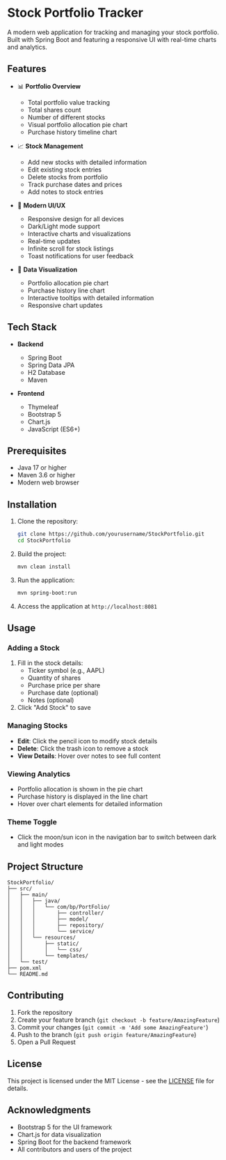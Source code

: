 # Stock Portfolio Tracker

A modern web application for tracking and managing your stock portfolio. Built with Spring Boot and featuring a responsive UI with real-time charts and analytics.

## Features

- 📊 **Portfolio Overview**

  - Total portfolio value tracking
  - Total shares count
  - Number of different stocks
  - Visual portfolio allocation pie chart
  - Purchase history timeline chart

- 📈 **Stock Management**

  - Add new stocks with detailed information
  - Edit existing stock entries
  - Delete stocks from portfolio
  - Track purchase dates and prices
  - Add notes to stock entries

- 🎨 **Modern UI/UX**

  - Responsive design for all devices
  - Dark/Light mode support
  - Interactive charts and visualizations
  - Real-time updates
  - Infinite scroll for stock listings
  - Toast notifications for user feedback

- 🔄 **Data Visualization**
  - Portfolio allocation pie chart
  - Purchase history line chart
  - Interactive tooltips with detailed information
  - Responsive chart updates

## Tech Stack

- **Backend**

  - Spring Boot
  - Spring Data JPA
  - H2 Database
  - Maven

- **Frontend**
  - Thymeleaf
  - Bootstrap 5
  - Chart.js
  - JavaScript (ES6+)

## Prerequisites

- Java 17 or higher
- Maven 3.6 or higher
- Modern web browser

## Installation

1. Clone the repository:

   ```bash
   git clone https://github.com/yourusername/StockPortfolio.git
   cd StockPortfolio
   ```

2. Build the project:

   ```bash
   mvn clean install
   ```

3. Run the application:

   ```bash
   mvn spring-boot:run
   ```

4. Access the application at `http://localhost:8081`

## Usage

### Adding a Stock

1. Fill in the stock details:
   - Ticker symbol (e.g., AAPL)
   - Quantity of shares
   - Purchase price per share
   - Purchase date (optional)
   - Notes (optional)
2. Click "Add Stock" to save

### Managing Stocks

- **Edit**: Click the pencil icon to modify stock details
- **Delete**: Click the trash icon to remove a stock
- **View Details**: Hover over notes to see full content

### Viewing Analytics

- Portfolio allocation is shown in the pie chart
- Purchase history is displayed in the line chart
- Hover over chart elements for detailed information

### Theme Toggle

- Click the moon/sun icon in the navigation bar to switch between dark and light modes

## Project Structure

```
StockPortfolio/
├── src/
│   ├── main/
│   │   ├── java/
│   │   │   └── com/bp/PortFolio/
│   │   │       ├── controller/
│   │   │       ├── model/
│   │   │       ├── repository/
│   │   │       └── service/
│   │   └── resources/
│   │       ├── static/
│   │       │   └── css/
│   │       └── templates/
│   └── test/
├── pom.xml
└── README.md
```

## Contributing

1. Fork the repository
2. Create your feature branch (`git checkout -b feature/AmazingFeature`)
3. Commit your changes (`git commit -m 'Add some AmazingFeature'`)
4. Push to the branch (`git push origin feature/AmazingFeature`)
5. Open a Pull Request

## License

This project is licensed under the MIT License - see the [LICENSE](LICENSE) file for details.

## Acknowledgments

- Bootstrap 5 for the UI framework
- Chart.js for data visualization
- Spring Boot for the backend framework
- All contributors and users of the project
